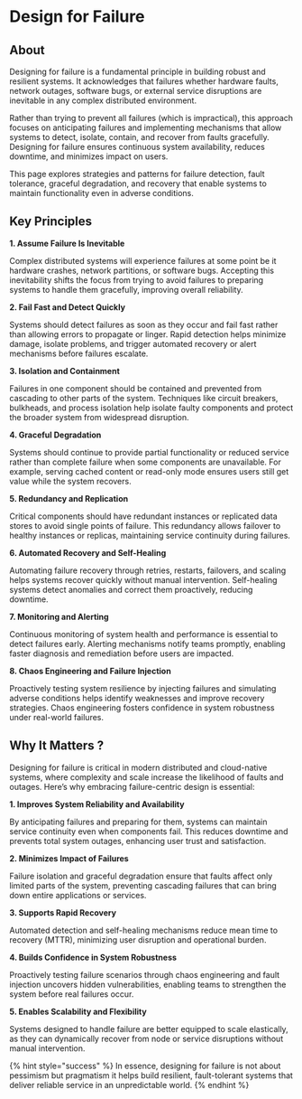 # Design for Failure

## About

Designing for failure is a fundamental principle in building robust and resilient systems. It acknowledges that failures whether hardware faults, network outages, software bugs, or external service disruptions are inevitable in any complex distributed environment.

Rather than trying to prevent all failures (which is impractical), this approach focuses on anticipating failures and implementing mechanisms that allow systems to detect, isolate, contain, and recover from faults gracefully. Designing for failure ensures continuous system availability, reduces downtime, and minimizes impact on users.

This page explores strategies and patterns for failure detection, fault tolerance, graceful degradation, and recovery that enable systems to maintain functionality even in adverse conditions.

## Key Principles

**1. Assume Failure Is Inevitable**

Complex distributed systems will experience failures at some point be it hardware crashes, network partitions, or software bugs. Accepting this inevitability shifts the focus from trying to avoid failures to preparing systems to handle them gracefully, improving overall reliability.

**2. Fail Fast and Detect Quickly**

Systems should detect failures as soon as they occur and fail fast rather than allowing errors to propagate or linger. Rapid detection helps minimize damage, isolate problems, and trigger automated recovery or alert mechanisms before failures escalate.

**3. Isolation and Containment**

Failures in one component should be contained and prevented from cascading to other parts of the system. Techniques like circuit breakers, bulkheads, and process isolation help isolate faulty components and protect the broader system from widespread disruption.

**4. Graceful Degradation**

Systems should continue to provide partial functionality or reduced service rather than complete failure when some components are unavailable. For example, serving cached content or read-only mode ensures users still get value while the system recovers.

**5. Redundancy and Replication**

Critical components should have redundant instances or replicated data stores to avoid single points of failure. This redundancy allows failover to healthy instances or replicas, maintaining service continuity during failures.

**6. Automated Recovery and Self-Healing**

Automating failure recovery through retries, restarts, failovers, and scaling helps systems recover quickly without manual intervention. Self-healing systems detect anomalies and correct them proactively, reducing downtime.

**7. Monitoring and Alerting**

Continuous monitoring of system health and performance is essential to detect failures early. Alerting mechanisms notify teams promptly, enabling faster diagnosis and remediation before users are impacted.

**8. Chaos Engineering and Failure Injection**

Proactively testing system resilience by injecting failures and simulating adverse conditions helps identify weaknesses and improve recovery strategies. Chaos engineering fosters confidence in system robustness under real-world failures.

## Why It Matters ?

Designing for failure is critical in modern distributed and cloud-native systems, where complexity and scale increase the likelihood of faults and outages. Here’s why embracing failure-centric design is essential:

**1. Improves System Reliability and Availability**

By anticipating failures and preparing for them, systems can maintain service continuity even when components fail. This reduces downtime and prevents total system outages, enhancing user trust and satisfaction.

**2. Minimizes Impact of Failures**

Failure isolation and graceful degradation ensure that faults affect only limited parts of the system, preventing cascading failures that can bring down entire applications or services.

**3. Supports Rapid Recovery**

Automated detection and self-healing mechanisms reduce mean time to recovery (MTTR), minimizing user disruption and operational burden.

**4. Builds Confidence in System Robustness**

Proactively testing failure scenarios through chaos engineering and fault injection uncovers hidden vulnerabilities, enabling teams to strengthen the system before real failures occur.

**5. Enables Scalability and Flexibility**

Systems designed to handle failure are better equipped to scale elastically, as they can dynamically recover from node or service disruptions without manual intervention.

{% hint style="success" %}
In essence, designing for failure is not about pessimism but pragmatism it helps build resilient, fault-tolerant systems that deliver reliable service in an unpredictable world.
{% endhint %}
